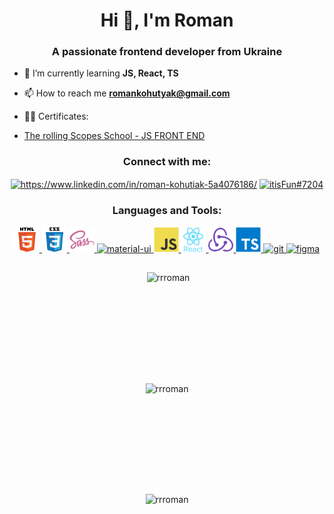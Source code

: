 <h1 align="center">Hi 👋, I'm Roman</h1>
<h3 align="center">A passionate frontend developer from Ukraine</h3>

- 🌱 I’m currently learning **JS, React, TS**
- 📫 How to reach me **romankohutyak@gmail.com**

- 👨‍💻 Certificates: 
- <a href="https://rrroman.github.io/certificates/" target="blank">The rolling Scopes School - JS FRONT END</a>

<h3 align="center">Connect with me:</h3>
<p align="center">
<a href="https://www.linkedin.com/in/roman-kohutiak-5a4076186/" target="blank"><img align="center" src="https://cdn.jsdelivr.net/npm/simple-icons@3.0.1/icons/linkedin.svg" alt="https://www.linkedin.com/in/roman-kohutiak-5a4076186/" height="30" width="40" /></a>
<a href="https://discordapp.com/users/179650257800396801/" target="blank"><img align="center" src="https://cdn.jsdelivr.net/npm/simple-icons@3.0.1/icons/discord.svg" alt="itisFun#7204" height="30" width="40" /></a>
</p>

<h3 align="center">Languages and Tools:</h3>
<p align="center"> 
  <a href="https://www.w3.org/html/" target="_blank"> <img src="https://raw.githubusercontent.com/devicons/devicon/master/icons/html5/html5-original-wordmark.svg" alt="html5" width="40" height="40"/> </a>
  <a href="https://www.w3schools.com/css/" target="_blank"> <img src="https://raw.githubusercontent.com/devicons/devicon/master/icons/css3/css3-original-wordmark.svg" alt="css3" width="40" height="40"/> </a> 
  <a href="https://sass-lang.com" target="_blank"> <img src="https://raw.githubusercontent.com/devicons/devicon/master/icons/sass/sass-original.svg" alt="sass" width="40" height="40"/> </a> 
  <a href="https://material-ui.com/" target="_blank"> <img src="https://material-ui.com/static/logo_raw.svg" alt="material-ui" width="40" height="40"/> </a>
  <a href="https://developer.mozilla.org/en-US/docs/Web/JavaScript" target="_blank"> <img src="https://raw.githubusercontent.com/devicons/devicon/master/icons/javascript/javascript-original.svg" alt="javascript" width="40" height="40"/> </a>
  <a href="https://reactjs.org/" target="_blank"> <img src="https://raw.githubusercontent.com/devicons/devicon/master/icons/react/react-original-wordmark.svg" alt="react" width="40" height="40"/> </a>
  <a href="https://redux.js.org" target="_blank"> <img src="https://raw.githubusercontent.com/devicons/devicon/master/icons/redux/redux-original.svg" alt="redux" width="40" height="40"/> </a>
  <a href="https://www.typescriptlang.org/" target="_blank"> <img src="https://raw.githubusercontent.com/devicons/devicon/master/icons/typescript/typescript-original.svg" alt="typescript" width="40" height="40"/> </a>
  <a href="https://git-scm.com/" target="_blank"> <img src="https://www.vectorlogo.zone/logos/git-scm/git-scm-icon.svg" alt="git" width="40" height="40"/> </a> 
  <a href="https://www.figma.com/" target="_blank"> <img src="https://www.vectorlogo.zone/logos/figma/figma-icon.svg" alt="figma" width="40" height="40"/> </a> 
</p>

<div style="display:flex; flex-wrap:wrap; justify-content: space-evenly; aline-content: center">
  <p style="width: 400px; height:150px" align="center">&nbsp;<img align="center" src="https://github-readme-stats.vercel.app/api?username=rrroman&show_icons=true&locale=en" alt="rrroman" /></p>
  <p style="width: 400px; height:150px" align="center"><img align="center" src="https://github-readme-streak-stats.herokuapp.com/?user=rrroman&" alt="rrroman"></p>
</div>

<p align="center"> <img src="https://komarev.com/ghpvc/?username=rrroman&label=Profile%20views&color=0e75b6&style=flat" alt="rrroman" /> </p>
